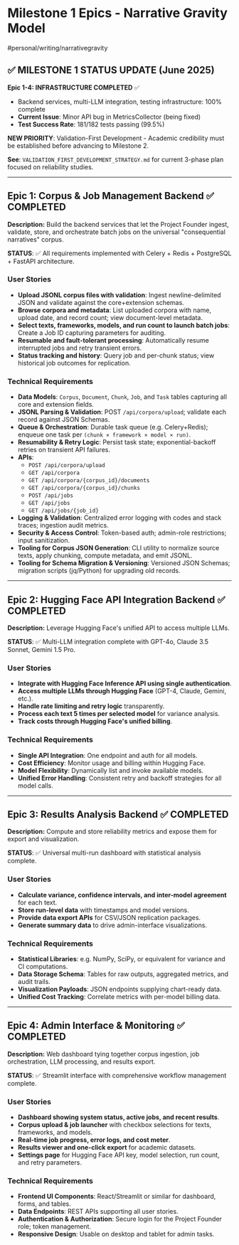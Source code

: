 # Milestone 1 Epics - Narrative Gravity Model
#personal/writing/narrativegravity

## ✅ MILESTONE 1 STATUS UPDATE (June 2025)

**Epic 1-4: INFRASTRUCTURE COMPLETED** ✅
- Backend services, multi-LLM integration, testing infrastructure: 100% complete  
- **Current Issue**: Minor API bug in MetricsCollector (being fixed)
- **Test Success Rate**: 181/182 tests passing (99.5%)

**NEW PRIORITY**: Validation-First Development - Academic credibility must be established before advancing to Milestone 2.

**See**: `VALIDATION_FIRST_DEVELOPMENT_STRATEGY.md` for current 3-phase plan focused on reliability studies.

---

## Epic 1: Corpus & Job Management Backend ✅ COMPLETED
**Description:** Build the backend services that let the Project Founder ingest, validate, store, and orchestrate batch jobs on the universal "consequential narratives" corpus.

**STATUS**: ✅ All requirements implemented with Celery + Redis + PostgreSQL + FastAPI architecture.

### User Stories  
- **Upload JSONL corpus files with validation**: Ingest newline-delimited JSON and validate against the core+extension schemas.  
- **Browse corpora and metadata**: List uploaded corpora with name, upload date, and record count; view document-level metadata.  
- **Select texts, frameworks, models, and run count to launch batch jobs**: Create a Job ID capturing parameters for auditing.  
- **Resumable and fault-tolerant processing**: Automatically resume interrupted jobs and retry transient errors.  
- **Status tracking and history**: Query job and per-chunk status; view historical job outcomes for replication.

### Technical Requirements  
- **Data Models**: `Corpus`, `Document`, `Chunk`, `Job`, and `Task` tables capturing all core and extension fields.  
- **JSONL Parsing & Validation**: POST `/api/corpora/upload`; validate each record against JSON Schemas.  
- **Queue & Orchestration**: Durable task queue (e.g. Celery+Redis); enqueue one task per `(chunk × framework × model × run)`.  
- **Resumability & Retry Logic**: Persist task state; exponential-backoff retries on transient API failures.  
- **APIs**:  
  - `POST /api/corpora/upload`  
  - `GET /api/corpora`  
  - `GET /api/corpora/{corpus_id}/documents`  
  - `GET /api/corpora/{corpus_id}/chunks`  
  - `POST /api/jobs`  
  - `GET /api/jobs`  
  - `GET /api/jobs/{job_id}`  
- **Logging & Validation**: Centralized error logging with codes and stack traces; ingestion audit metrics.  
- **Security & Access Control**: Token-based auth; admin-role restrictions; input sanitization.  
- **Tooling for Corpus JSON Generation**: CLI utility to normalize source texts, apply chunking, compute metadata, and emit JSONL.  
- **Tooling for Schema Migration & Versioning**: Versioned JSON Schemas; migration scripts (jq/Python) for upgrading old records.

---

## Epic 2: Hugging Face API Integration Backend ✅ COMPLETED
**Description:** Leverage Hugging Face's unified API to access multiple LLMs.

**STATUS**: ✅ Multi-LLM integration complete with GPT-4o, Claude 3.5 Sonnet, Gemini 1.5 Pro.

### User Stories  
- **Integrate with Hugging Face Inference API using single authentication**.  
- **Access multiple LLMs through Hugging Face** (GPT-4, Claude, Gemini, etc.).  
- **Handle rate limiting and retry logic** transparently.  
- **Process each text 5 times per selected model** for variance analysis.  
- **Track costs through Hugging Face's unified billing**.

### Technical Requirements  
- **Single API Integration**: One endpoint and auth for all models.  
- **Cost Efficiency**: Monitor usage and billing within Hugging Face.  
- **Model Flexibility**: Dynamically list and invoke available models.  
- **Unified Error Handling**: Consistent retry and backoff strategies for all model calls.

---

## Epic 3: Results Analysis Backend ✅ COMPLETED
**Description:** Compute and store reliability metrics and expose them for export and visualization.

**STATUS**: ✅ Universal multi-run dashboard with statistical analysis complete.

### User Stories  
- **Calculate variance, confidence intervals, and inter-model agreement** for each text.  
- **Store run-level data** with timestamps and model versions.  
- **Provide data export APIs** for CSV/JSON replication packages.  
- **Generate summary data** to drive admin-interface visualizations.

### Technical Requirements  
- **Statistical Libraries**: e.g. NumPy, SciPy, or equivalent for variance and CI computations.  
- **Data Storage Schema**: Tables for raw outputs, aggregated metrics, and audit trails.  
- **Visualization Payloads**: JSON endpoints supplying chart-ready data.  
- **Unified Cost Tracking**: Correlate metrics with per-model billing data.

---

## Epic 4: Admin Interface & Monitoring ✅ COMPLETED
**Description:** Web dashboard tying together corpus ingestion, job orchestration, LLM processing, and results export.

**STATUS**: ✅ Streamlit interface with comprehensive workflow management complete.

### User Stories  
- **Dashboard showing system status, active jobs, and recent results**.  
- **Corpus upload & job launcher** with checkbox selections for texts, frameworks, and models.  
- **Real-time job progress, error logs, and cost meter**.  
- **Results viewer and one-click export** for academic datasets.  
- **Settings page** for Hugging Face API key, model selection, run count, and retry parameters.

### Technical Requirements  
- **Frontend UI Components**: React/Streamlit or similar for dashboard, forms, and tables.  
- **Data Endpoints**: REST APIs supporting all user stories.  
- **Authentication & Authorization**: Secure login for the Project Founder role; token management.  
- **Responsive Design**: Usable on desktop and tablet for admin tasks.
